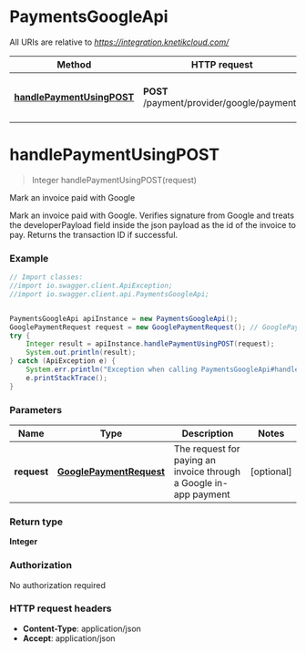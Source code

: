 # PaymentsGoogleApi

All URIs are relative to *https://integration.knetikcloud.com/*

Method | HTTP request | Description
------------- | ------------- | -------------
[**handlePaymentUsingPOST**](PaymentsGoogleApi.md#handlePaymentUsingPOST) | **POST** /payment/provider/google/payments | Mark an invoice paid with Google


<a name="handlePaymentUsingPOST"></a>
# **handlePaymentUsingPOST**
> Integer handlePaymentUsingPOST(request)

Mark an invoice paid with Google

Mark an invoice paid with Google. Verifies signature from Google and treats the developerPayload field inside the json payload as the id of the invoice to pay. Returns the transaction ID if successful.

### Example
```java
// Import classes:
//import io.swagger.client.ApiException;
//import io.swagger.client.api.PaymentsGoogleApi;


PaymentsGoogleApi apiInstance = new PaymentsGoogleApi();
GooglePaymentRequest request = new GooglePaymentRequest(); // GooglePaymentRequest | The request for paying an invoice through a Google in-app payment
try {
    Integer result = apiInstance.handlePaymentUsingPOST(request);
    System.out.println(result);
} catch (ApiException e) {
    System.err.println("Exception when calling PaymentsGoogleApi#handlePaymentUsingPOST");
    e.printStackTrace();
}
```

### Parameters

Name | Type | Description  | Notes
------------- | ------------- | ------------- | -------------
 **request** | [**GooglePaymentRequest**](GooglePaymentRequest.md)| The request for paying an invoice through a Google in-app payment | [optional]

### Return type

**Integer**

### Authorization

No authorization required

### HTTP request headers

 - **Content-Type**: application/json
 - **Accept**: application/json

